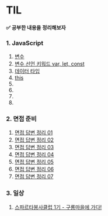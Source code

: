 # TIL

#### ✅ 공부한 내용을 정리해보자


### 1. JavaScript
1. [변수](https://velog.io/@nwejin/%EB%AA%A8%EB%8D%98-%EC%9E%90%EB%B0%94%EC%8A%A4%ED%81%AC%EB%A6%BD%ED%8A%B8-Deep-Dive-1-%EB%B3%80%EC%88%98)
2. [변수 선언 키워드 var, let, const](https://velog.io/@nwejin/%EB%AA%A8%EB%8D%98-%EC%9E%90%EB%B0%94%EC%8A%A4%ED%81%AC%EB%A6%BD%ED%8A%B8-Deep-Dive-2-%EB%B3%80%EC%88%98-%EC%84%A0%EC%96%B8-%ED%82%A4%EC%9B%8C%EB%93%9C-var-let-const)
3. [데이터 타입](https://velog.io/@nwejin/%EB%AA%A8%EB%8D%98-%EC%9E%90%EB%B0%94%EC%8A%A4%ED%81%AC%EB%A6%BD%ED%8A%B8-Deep-Dive-3-%EB%8D%B0%EC%9D%B4%ED%84%B0-%ED%83%80%EC%9E%85)
4. [this](https://velog.io/@nwejin/%EB%AA%A8%EB%8D%98-%EC%9E%90%EB%B0%94%EC%8A%A4%ED%81%AC%EB%A6%BD%ED%8A%B8-Deep-Dive-4)
5. []()
6. []()
7. []()
8. []()


### 2. 면접 준비
1. [면접 답변 정리 01](https://velog.io/@nwejin/%ED%94%84%EB%A1%A0%ED%8A%B8%EC%97%94%EB%93%9C-%EB%A9%B4%EC%A0%91-%EC%A4%80%EB%B9%84%ED%95%98%EA%B8%B0-01)
2. [면접 답변 정리 02](https://velog.io/@nwejin/%ED%94%84%EB%A1%A0%ED%8A%B8%EC%97%94%EB%93%9C-%EB%A9%B4%EC%A0%91-%EC%A4%80%EB%B9%84%ED%95%98%EA%B8%B0-02)
3. [면접 답변 정리 03](https://velog.io/@nwejin/%ED%94%84%EB%A1%A0%ED%8A%B8%EC%97%94%EB%93%9C-%EB%A9%B4%EC%A0%91-%EC%A4%80%EB%B9%84%ED%95%98%EA%B8%B0-03)
4. [면접 답변 정리 04](https://velog.io/@nwejin/%ED%94%84%EB%A1%A0%ED%8A%B8%EC%97%94%EB%93%9C-%EB%A9%B4%EC%A0%91-%EC%A4%80%EB%B9%84%ED%95%98%EA%B8%B0-04)
5. [면접 답변 정리 05](https://velog.io/@nwejin/%ED%94%84%EB%A1%A0%ED%8A%B8%EC%97%94%EB%93%9C-%EB%A9%B4%EC%A0%91-%EC%A4%80%EB%B9%84%ED%95%98%EA%B8%B0-05)
6. [면접 답변 정리 06]()
7. [면접 답변 정리 07]()




### 3. 일상
1. [스파르타봉사클럽 1기 - 구룡마을에 가다!](https://velog.io/@nwejin/%EC%8A%A4%ED%8C%8C%EB%A5%B4%ED%83%80%EB%B4%89%EC%82%AC%ED%81%B4%EB%9F%BD-1%EA%B8%B0-%EC%B0%B8%EA%B0%80-%ED%9B%84%EA%B8%B0)

